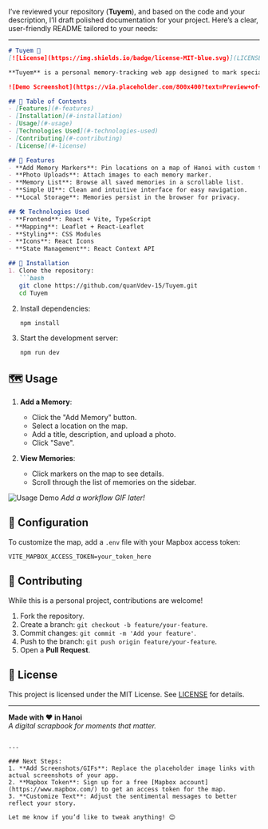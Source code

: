 I’ve reviewed your repository (**Tuyem**), and based on the code and your description, I’ll draft polished documentation for your project. Here’s a clear, user-friendly README tailored to your needs:

---

```markdown
# Tuyem 🌸
[![License](https://img.shields.io/badge/license-MIT-blue.svg)](LICENSE)

**Tuyem** is a personal memory-tracking web app designed to mark special places in Hanoi, Vietnam, creating a digital diary of moments shared between you and your girlfriend. Built with simplicity and sentimentality in mind.

![Demo Screenshot](https://via.placeholder.com/800x400?text=Preview+of+Tuyem+App) *Add a screenshot later!*

## 📌 Table of Contents
- [Features](#-features)
- [Installation](#-installation)
- [Usage](#-usage)
- [Technologies Used](#-technologies-used)
- [Contributing](#-contributing)
- [License](#-license)

## 🌟 Features
- **Add Memory Markers**: Pin locations on a map of Hanoi with custom titles and descriptions.
- **Photo Uploads**: Attach images to each memory marker.
- **Memory List**: Browse all saved memories in a scrollable list.
- **Simple UI**: Clean and intuitive interface for easy navigation.
- **Local Storage**: Memories persist in the browser for privacy.

## 🛠️ Technologies Used
- **Frontend**: React + Vite, TypeScript
- **Mapping**: Leaflet + React-Leaflet
- **Styling**: CSS Modules
- **Icons**: React Icons
- **State Management**: React Context API

## 🚀 Installation
1. Clone the repository:
   ```bash
   git clone https://github.com/quanVdev-15/Tuyem.git
   cd Tuyem
   ```
2. Install dependencies:
   ```bash
   npm install
   ```
3. Start the development server:
   ```bash
   npm run dev
   ```

## 🗺️ Usage
1. **Add a Memory**:
   - Click the "Add Memory" button.
   - Select a location on the map.
   - Add a title, description, and upload a photo.
   - Click "Save".

2. **View Memories**:
   - Click markers on the map to see details.
   - Scroll through the list of memories on the sidebar.

![Usage Demo](https://via.placeholder.com/600x300?text=Add+Memory+Workflow) *Add a workflow GIF later!*

## 🔧 Configuration
To customize the map, add a `.env` file with your Mapbox access token:
```env
VITE_MAPBOX_ACCESS_TOKEN=your_token_here
```

## 🤝 Contributing
While this is a personal project, contributions are welcome!  
1. Fork the repository.  
2. Create a branch: `git checkout -b feature/your-feature`.  
3. Commit changes: `git commit -m 'Add your feature'`.  
4. Push to the branch: `git push origin feature/your-feature`.  
5. Open a **Pull Request**.

## 📜 License
This project is licensed under the MIT License. See [LICENSE](LICENSE) for details.

---

**Made with ❤️ in Hanoi**  
*A digital scrapbook for moments that matter.*
```

---

### Next Steps:
1. **Add Screenshots/GIFs**: Replace the placeholder image links with actual screenshots of your app.
2. **Mapbox Token**: Sign up for a free [Mapbox account](https://www.mapbox.com/) to get an access token for the map.
3. **Customize Text**: Adjust the sentimental messages to better reflect your story.

Let me know if you’d like to tweak anything! 😊
